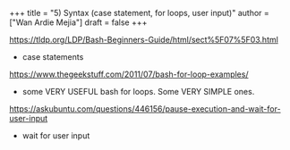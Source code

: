 +++
title = "5) Syntax (case statement, for loops, user input)"
author = ["Wan Ardie Mejia"]
draft = false
+++

<https://tldp.org/LDP/Bash-Beginners-Guide/html/sect%5F07%5F03.html>

-   case statements

<https://www.thegeekstuff.com/2011/07/bash-for-loop-examples/>

-   some VERY USEFUL bash for loops. Some VERY SIMPLE ones.

<https://askubuntu.com/questions/446156/pause-execution-and-wait-for-user-input>

-   wait for user input
